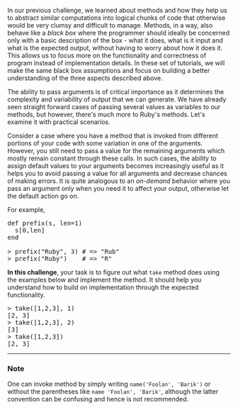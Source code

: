 In our previous challenge, we learned about methods and how they help us to abstract similar computations into logical chunks of code that otherwise would be very clumsy and difficult to manage. Methods, in a way, also behave like a _black box_ where the programmer should ideally be concerned only with a basic description of the box - what it does, what is it input and what is the expected output, without having to worry about how it does it. This allows us to focus more on the functionality and correctness of program instead of implementation details. In these set of tutorials, we will make the same black box assumptions and focus on building a better understanding of the three aspects described above.

The ability to pass arguments is of critical importance as it determines the complexity and variability of output that we can generate. We have already seen straight forward cases of passing several values as variables to our methods, but however, there's much more to Ruby's methods. Let's examine it with practical scenarios.

Consider a case where you have a method that is invoked from different portions of your code with some variation in one of the arguments. However, you still need to pass a value for the remaining arguments which mostly remain constant through these calls. In such cases, the ability to assign default values to your arguments becomes increasingly useful as it helps you to avoid passing a value for all arguments and decrease chances of making errors. It is quite analogous to an _on-demand_ behavior where you pass an argument only when you need it to affect your output, otherwise let the default action go on.

For example,

<div class="highlight">

<pre><span class="n">def</span> <span class="n">prefix</span><span class="p">(</span><span class="n">s</span><span class="p">,</span> <span class="n">len</span><span class="o">=</span><span class="mi">1</span><span class="p">)</span>
  <span class="n">s</span><span class="p">[</span><span class="mi">0</span><span class="p">,</span><span class="n">len</span><span class="p">]</span>
<span class="n">end</span>

<span class="o">></span> <span class="n">prefix</span><span class="p">(</span><span class="s">"Ruby"</span><span class="p">,</span> <span class="mi">3</span><span class="p">)</span> <span class="err">#</span> <span class="o">=></span> <span class="s">"Rub"</span>
<span class="o">></span> <span class="n">prefix</span><span class="p">(</span><span class="s">"Ruby"</span><span class="p">)</span>    <span class="err">#</span> <span class="o">=></span> <span class="s">"R"</span>
</pre>

</div>

**In this challenge**, your task is to figure out what `take` method does using the examples below and implement the method. It should help you understand how to build on implementation through the expected functionality.

<div class="highlight">

<pre><span class="o">></span> <span class="n">take</span><span class="p">([</span><span class="mi">1</span><span class="p">,</span><span class="mi">2</span><span class="p">,</span><span class="mi">3</span><span class="p">],</span> <span class="mi">1</span><span class="p">)</span>
<span class="p">[</span><span class="mi">2</span><span class="p">,</span> <span class="mi">3</span><span class="p">]</span>
<span class="o">></span> <span class="n">take</span><span class="p">([</span><span class="mi">1</span><span class="p">,</span><span class="mi">2</span><span class="p">,</span><span class="mi">3</span><span class="p">],</span> <span class="mi">2</span><span class="p">)</span>
<span class="p">[</span><span class="mi">3</span><span class="p">]</span>
<span class="o">></span> <span class="n">take</span><span class="p">([</span><span class="mi">1</span><span class="p">,</span><span class="mi">2</span><span class="p">,</span><span class="mi">3</span><span class="p">])</span>
<span class="p">[</span><span class="mi">2</span><span class="p">,</span> <span class="mi">3</span><span class="p">]</span>
</pre>

</div>

* * *

### Note

One can invoke method by simply writing `name('Foolan', 'Barik')` or without the parentheses like `name 'Foolan', 'Barik'`, although the latter convention can be confusing and hence is not recommended.
